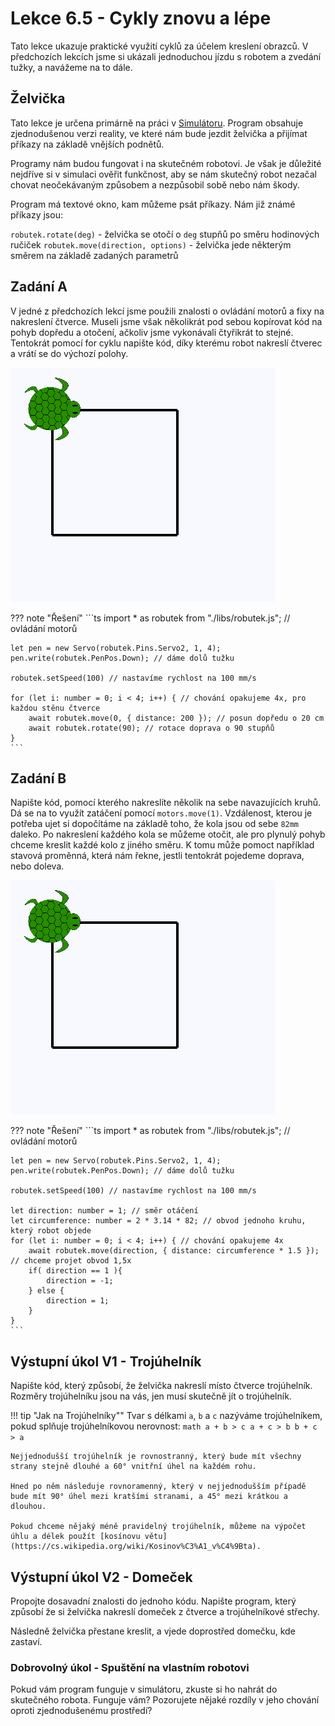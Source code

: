 # Lekce 6.5 - Cykly znovu a lépe

Tato lekce ukazuje praktické využití cyklů za účelem kreslení obrazců. V předchozích lekcích jsme si ukázali jednoduchou jízdu s robotem a zvedání tužky, a navážeme na to dále.

## Želvička

Tato lekce je určena primárně na práci v [Simulátoru](https://xondika.github.io/sitrusj/). Program obsahuje zjednodušenou verzi reality, ve které nám bude jezdit želvička a přijímat příkazy na základě vnějších podnětů.

Programy nám budou fungovat i na skutečném robotovi. Je však je důležité nejdříve si v simulaci ověřit funkčnost, aby se nám skutečný robot nezačal chovat neočekávaným způsobem a nezpůsobil sobě nebo nám škody.

Program má textové okno, kam můžeme psát příkazy. Nám již známé příkazy jsou:

`robutek.rotate(deg)` - želvička se otočí o `deg` stupňů po směru hodinových ručiček
`robutek.move(direction, options)` - želvička jede některým směrem na základě zadaných parametrů


## Zadání A

V jedné z předchozích lekcí jsme použili znalosti o ovládání motorů a fixy na nakreslení čtverce.
Museli jsme však několikrát pod sebou kopírovat kód na pohyb dopředu a otočení, ačkoliv jsme vykonávali čtyřikrát to stejné. Tentokrát pomocí for cyklu napište kód, díky kterému robot nakreslí čtverec a vrátí se do výchozí polohy.

![](assets/square.png)


??? note "Řešení"
    ```ts
	import * as robutek from "./libs/robutek.js"; // ovládání motorů
    
    let pen = new Servo(robutek.Pins.Servo2, 1, 4);
    pen.write(robutek.PenPos.Down); // dáme dolů tužku

    robutek.setSpeed(100) // nastavíme rychlost na 100 mm/s

    for (let i: number = 0; i < 4; i++) { // chování opakujeme 4x, pro každou stěnu čtverce
        await robutek.move(0, { distance: 200 }); // posun dopředu o 20 cm
        await robutek.rotate(90); // rotace doprava o 90 stupňů
    }
    ```

<!-- Toto chování můžeme také provést v reakci na událost. Modifikujte program tak, aby želvička projela čtverec až po stisknutí tlačítka. -->

<!-- ??? note "Řešení" -->
<!--     ```ts -->
<!-- 	import * as gpio from "gpio"; -->
<!-- 	import * as motors from "motors"; // ovládání motorů -->


<!--     const BTN_PIN = 18; -->
<!-- 	gpio.pinMode(BTN_PIN, gpio.PinMode.INPUT); // nastaví pin 18 jako vstup -->
<!--     gpio.on("falling", BTN_PIN, () => { // reakce na stisk tlačítka -->
<!--         for (let i: number = 0; i < 4; i++) { // chování opakujeme 4x, pro každou stěnu čtverce -->
<!--             motors.move(10); // posun dopředu o 10 cm -->
<!--             motors.rotate(90); // rotace doprava o 90 stupňů -->
<!--         } -->
<!--     }); -->
<!--     ``` -->

## Zadání B

Napište kód, pomocí kterého nakreslíte několik na sebe navazujících kruhů.
Dá se na to využít zatáčení pomocí `motors.move(1)`.
Vzdálenost, kterou je potřeba ujet si dopočítáme na základě toho, že kola jsou od sebe `82mm` daleko. 
Po nakreslení každého kola se můžeme otočit, ale pro plynulý pohyb chceme kreslit každé kolo z jiného směru.
K tomu může pomoct například stavová proměnná, která nám řekne, jestli tentokrát pojedeme doprava, nebo doleva.

![](assets/square.png)

??? note "Řešení"
    ```ts
	import * as robutek from "./libs/robutek.js"; // ovládání motorů
    
    let pen = new Servo(robutek.Pins.Servo2, 1, 4);
    pen.write(robutek.PenPos.Down); // dáme dolů tužku

    robutek.setSpeed(100) // nastavíme rychlost na 100 mm/s

    let direction: number = 1; // směr otáčení
    let circumference: number = 2 * 3.14 * 82; // obvod jednoho kruhu, který robot objede
    for (let i: number = 0; i < 4; i++) { // chování opakujeme 4x
        await robutek.move(direction, { distance: circumference * 1.5 }); // chceme projet obvod 1,5x
        if( direction == 1 ){
            direction = -1;
        } else {
            direction = 1;
        }
    }
    ```


## Výstupní úkol V1 - Trojúhelník

Napište kód, který způsobí, že želvička nakreslí místo čtverce trojúhelník. Rozměry trojúhelníku jsou na vás, jen musí skutečně jít o trojúhelník.

!!! tip "Jak na Trojúhelníky""
    Tvar s délkami `a`, `b` a `c` nazýváme trojúhelníkem, pokud splňuje trojúhelníkovou nerovnost:
    ```math
    a + b > c
    a + c > b
    b + c > a
    ```

    Nejjednodušší trojúhelník je rovnostranný, který bude mít všechny strany stejně dlouhé a 60° vnitřní úhel na každém rohu.

    Hned po něm následuje rovnoramenný, který v nejjednodušším případě bude mít 90° úhel mezi kratšími stranami, a 45° mezi krátkou a dlouhou.

    Pokud chceme nějaký méně pravidelný trojúhelník, můžeme na výpočet úhlu a délek použít [kosínovu větu](https://cs.wikipedia.org/wiki/Kosinov%C3%A1_v%C4%9Bta).

## Výstupní úkol V2 - Domeček

Propojte dosavadní znalosti do jednoho kódu.
Napište program, který způsobí že si želvička nakreslí domeček z čtverce a trojúhelníkové střechy.

Následně želvička přestane kreslit, a vjede doprostřed domečku, kde zastaví.

### Dobrovolný úkol - Spuštění na vlastním robotovi

Pokud vám program funguje v simulátoru, zkuste si ho nahrát do skutečného robota.
Funguje vám? Pozorujete nějaké rozdíly v jeho chování oproti zjednodušenému prostředí?

